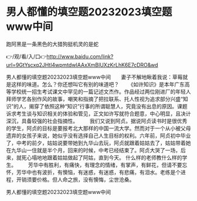 # 男人都懂的填空题20232023填空题www中间
跑阿黑是一条黑色的大猎狗挺机灵的是蛇

👉/观/看/入/口👉http://www.baidu.com/link?url=9GtYscxq2JHtl4wpmtdwIAAxXmBlUXzKrLhK6E7cDRO&wd

男人都懂的填空题20232023填空题www中间　　妻子不解地瞅着我说：草莓就是这样的味道。怎么？你还想叫它有别的味道吧？
　　《如许知识》是本年广东高等学校统一招生考试课文中罕见的一篇记述文杰作。作品经过两位刚进厂的年轻人拜师学艺各别作风的故事，嘲笑和指摘了把拉联系、托人性视为追求部分兴盛“知识”的人，揭穿了依照这种“知识”行事的所谓聪慧人，究竟没有出息的原因。课题诉求考生谈与知识相关的体验和管见，正文如许写就符合题意，中心明显，且决计深沉，具备较强的社会指摘性。
　　我们又说到阿贞。据说阿贞读书时是很优秀的学生，阿贞的目标是要报考北大那样的中国一流大学。然而对于一个从小被父母遗弃的女孩子来说，她似乎没有选择自己人生目标的权利。六年前，阿贞初中毕业了，中考的前夕，姑姑说要带她到九华山去玩，阿贞就跟着姑姑去了，姑姑带着她在九华山一住就是半个月，回来的时候，中考已经结束了。阿贞大哭了一场，后来，就死心塌地地跟着姑姑做起了阿姑，直到今天。
		什么样的老师教什么样的学生。
　　芳华中有胜利，有痛快，有理念的情绪，有掌声，有鲜花，但请不要忘怀，芳华中也有波折，有懊恼，有迷惑，有迷惑，有悲痛，有泪水。老练是个进程，开销须要价格。但人命之旅，没有懊悔，尘世沧桑。

男人都懂的填空题20232023填空题www中间
